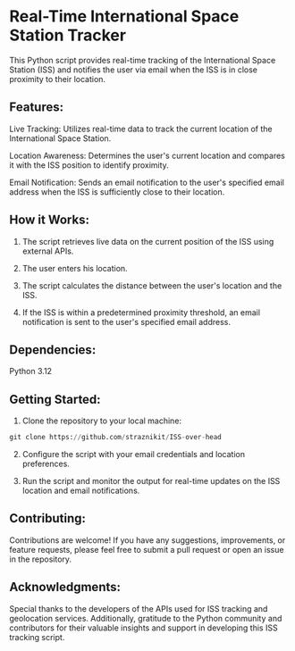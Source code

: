 # Real-Time International Space Station Tracker

This Python script provides real-time tracking of the International Space Station (ISS) and notifies the user via email when the ISS is in close proximity to their location.

## Features:

Live Tracking: Utilizes real-time data to track the current location of the International Space Station.

Location Awareness: Determines the user's current location and compares it with the ISS position to identify proximity.

Email Notification: Sends an email notification to the user's specified email address when the ISS is sufficiently close to their location.

## How it Works:

1. The script retrieves live data on the current position of the ISS using external APIs.

2. The user enters his location.
3. The script calculates the distance between the user's location and the ISS.
4. If the ISS is within a predetermined proximity threshold, an email notification is sent to the user's specified email address.
## Dependencies:
Python 3.12
## Getting Started:
1. Clone the repository to your local machine:
```python
git clone https://github.com/straznikit/ISS-over-head
```
2. Configure the script with your email credentials and location preferences.

3. Run the script and monitor the output for real-time updates on the ISS location and email notifications.

## Contributing:

Contributions are welcome! If you have any suggestions, improvements, or feature requests, please feel free to submit a pull request or open an issue in the repository.

## Acknowledgments:

Special thanks to the developers of the APIs used for ISS tracking and geolocation services. Additionally, gratitude to the Python community and contributors for their valuable insights and support in developing this ISS tracking script.
